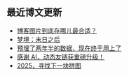 ## 最近博文更新
<!-- BLOG-POST-LIST:START -->
- [博客图片到底存哪儿最合适？](https://xaoxuu.com/blog/20250611/)
- [梦境：末日之后](https://xaoxuu.com/blog/20250604/)
- [预埋了两年半的数据，现在终于用上了](https://xaoxuu.com/blog/20250604/)
- [感谢 AI，动态友链获重磅升级！](https://xaoxuu.com/blog/20250602/)
- [2025，寻找下一块拼图](https://xaoxuu.com/blog/20250127/)
<!-- BLOG-POST-LIST:END -->
